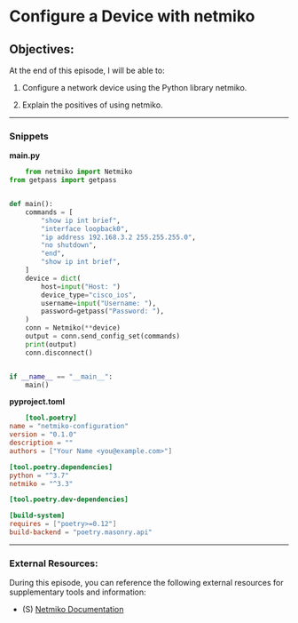 # Configure a Device with netmiko


## Objectives:

At the end of this episode, I will be able to:


1. Configure a network device using the Python library netmiko.


2. Explain the positives of using netmiko.

-----------------------------------------------------------


### Snippets

**main.py**

```Python
    from netmiko import Netmiko
from getpass import getpass


def main():
    commands = [
        "show ip int brief",
        "interface loopback0",
        "ip address 192.168.3.2 255.255.255.0",
        "no shutdown",
        "end",
        "show ip int brief",
    ]
    device = dict(
        host=input("Host: ")
        device_type="cisco_ios",
        username=input("Username: "),
        password=getpass("Password: "),
    )
    conn = Netmiko(**device)
    output = conn.send_config_set(commands)
    print(output)
    conn.disconnect()


if __name__ == "__main__":
    main()

```

**pyproject.toml**

```TOML
    [tool.poetry]
name = "netmiko-configuration"
version = "0.1.0"
description = ""
authors = ["Your Name <you@example.com>"]

[tool.poetry.dependencies]
python = "^3.7"
netmiko = "^3.3"

[tool.poetry.dev-dependencies]

[build-system]
requires = ["poetry>=0.12"]
build-backend = "poetry.masonry.api"

```

-----------------------------------------------------------

### External Resources:

During this episode, you can reference the following external resources for supplementary tools and information:

- (S) [Netmiko Documentation](https://github.com/ktbyers/netmiko)
